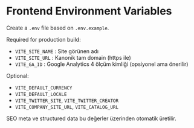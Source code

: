 # Frontend Environment Variables

Create a `.env` file based on `.env.example`.

Required for production build:
- `VITE_SITE_NAME` : Site görünen adı
- `VITE_SITE_URL` : Kanonik tam domain (https ile)
- `VITE_GA_ID` : Google Analytics 4 ölçüm kimliği (opsiyonel ama önerilir)

Optional:
- `VITE_DEFAULT_CURRENCY`
- `VITE_DEFAULT_LOCALE`
- `VITE_TWITTER_SITE`, `VITE_TWITTER_CREATOR`
- `VITE_COMPANY_SITE_URL`, `VITE_CATALOG_URL`

SEO meta ve structured data bu değerler üzerinden otomatik üretilir.
